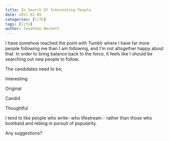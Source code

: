 ```yaml
---
title: In Search Of Interesting People
date: 2011-01-05
categories: [life]
tags: [life]
author: Jonathan Beckett
---
```


I have somehow reached the point with Tumblr where I have far more people following me than I am following, and I'm not altogether happy about that. In order to bring balance back to the force, it feels like I should be searching out new people to follow.

The candidates need to be;

Interesting

Original

Candid

Thoughtful

I tend to like people who write- who lifestream - rather than those who bombard and reblog in pursuit of popularity.

Any suggestions?